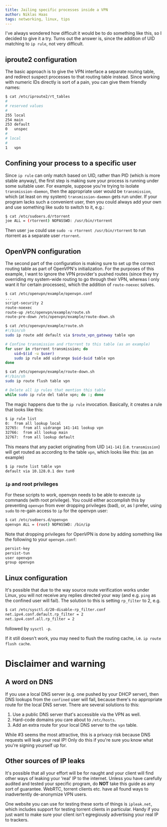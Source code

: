 ```yaml
---
title: Jailing specific processes inside a VPN
author: Niklas Haas
tags: networking, linux, tips
---
```


I've always wondered how difficult it would be to do something like this, so I
decided to give it a try. Turns out the answer is, since the addition of UID
matching to `ip rule`, not very difficult.

## iproute2 configuration

The basic approach is to give the VPN interface a separate routing table, and
redirect suspect processes to that routing table instead. Since working with
numeric IDs directly is sort of a pain, you can give them friendly names:

```bash
$ cat /etc/iproute2/rt_tables
#
# reserved values
#
255	local
254	main
253	default
0	unspec
#
# local
#
1	vpn
```

## Confining your process to a specific user

Since `ip rule` can only match based on UID, rather than PID (which is more
stable anyway), the first step is making sure your process is running under
some suitable user. For example, suppose you're trying to isolate
`transmission-daemon`, then the appropriate user would be `transmission`,
which (at least on my system) `transmission-daemon` gets run under. If your
program lacks such a convenient user, then you could always add your own and
use something like sudo to switch to it, e.g.:

```bash
$ cat /etc/sudoers.d/rtorrent
joe ALL = (rtorrent) NOPASSWD: /usr/bin/rtorrent
```

Then user `joe` could use `sudo -u rtorrent /usr/bin/rtorrent` to run rtorrent
as a separate user `rtorrent`.

## OpenVPN configuration

The second part of the configuration is making sure to set up the correct
routing table as part of OpenVPN's initialization. For the purposes of this
example, I want to ignore the VPN provider's pushed routes (since they try
overriding my system-wide routing to go through their VPN, whereas I only want
it for certain processes), which the addition of `route-noexec` solves.

```bash
$ cat /etc/openvpn/example/openvpn.conf
...
script-security 2
route-noexec
route-up /etc/openvpn/example/route.sh
route-pre-down /etc/openvpn/example/route-down.sh
```

```bash
$ cat /etc/openvpn/example/route.sh
#!/bin/sh
sudo ip route add default via $route_vpn_gateway table vpn

# Confine transmission and rtorrent to this table (as an example)
for user in rtorrent transmission; do
    uid=$(id -u $user)
    sudo ip rule add uidrange $uid-$uid table vpn
done

```

```bash
$ cat /etc/openvpn/example/route-down.sh
#!/bin/sh
sudo ip route flush table vpn

# Delete all ip rules that mention this table
while sudo ip rule del table vpn; do :; done
```

The magic happens due to the `ip rule` invocation. Basically, it creates a
rule that looks like this:

```bash
$ ip rule list
0:	from all lookup local 
32765:	from all uidrange 141-141 lookup vpn 
32766:	from all lookup main 
32767:	from all lookup default 
```

This means that any packet originating from UID `141-141` (i.e.
`transmission`) will get routed as according to the table `vpn`, which looks
like this: (as an example)

```bash
$ ip route list table vpn
default via 10.128.0.1 dev tun0 
```

### `ip` and root privileges

For these scripts to work, openvpn needs to be able to execute `ip` commands
(with root privilege). You could either accomplish this by preventing
`openvpn` from ever dropping privileges (bad), or, as I prefer, using `sudo`
to re-gain access to `ip` for the openvpn user:

```bash
$ cat /etc/sudoers.d/openvpn
openvpn ALL = (root) NOPASSWD: /bin/ip
```

Note that dropping privileges for OpenVPN is done by adding something like the
following to your `openvpn.conf`:

```bash
persist-key
persist-tun
user openvpn
group openvpn
```

## Linux configuration

It's possible that due to the way source route verification works under Linux,
you will not receive any replies directed your way (and e.g. `ping` as the
confined user will fail). The solution to this is setting `rp_filter` to 2,
e.g.

```bash
$ cat /etc/sysctl.d/20-disable-rp_filter.conf
net.ipv4.conf.default.rp_filter = 2
net.ipv4.conf.all.rp_filter = 2
```
followed by `sysctl -p`.

If it still doesn't work, you may need to flush the routing cache, i.e. `ip
route flush cache`.

# Disclaimer and warning

## A word on DNS

If you use a local DNS server (e.g. one pushed by your DHCP server), then DNS
lookups from the `confined` user will fail, because there's no appropriate
route for the local DNS server. There are several solutions to this:

1. Use a public DNS server that's accessible via the VPN as well.
2. Hard-code domains you care about to `/etc/hosts`.
3. Add an extra route for your local DNS server to the `vpn` table.

While #3 seems the most attractive, this is a privacy risk because DNS
requests will leak your real IP! Only do this if you're sure you know what
you're signing yourself up for.

## Other sources of IP leaks

It's possible that all your effort will be for naught and your client will
find other ways of leaking your ‘real’ IP to the internet. Unless you have
carefully audited and tested your specific program, do **NOT** take this guide as
any sort of guarantee. WebRTC, torrent clients etc. have all found ways to
inadvertently de-anonymize VPN users.

One website you can use for testing these sorts of things is `ipleak.net`,
which includes support for testing torrent clients in particular. Handy if you
just want to make sure your client isn't egregiously advertising your real IP
to trackers.
